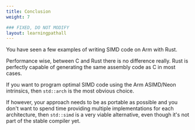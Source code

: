 ```yaml
---
title: Conclusion
weight: 7

### FIXED, DO NOT MODIFY
layout: learningpathall
---
```


You have seen a few examples of writing SIMD code on Arm with Rust. 

Performance wise, between C and Rust there is no difference really. Rust is perfectly capable of generating the same assembly code as C in most cases.

If you want to program optimal SIMD code using the Arm ASIMD/Neon intrinsics, then `std::arch` is the most obvious choice.

If however, your approach needs to be as portable as possible and you don't want to spend time providing multiple implementations for each architecture, then `std::simd` is a very viable alternative, even though it's not part of the stable compiler yet.


